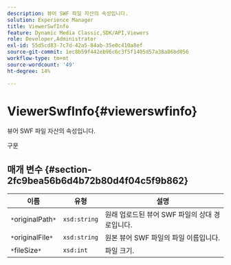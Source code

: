 ```yaml
---
description: 뷰어 SWF 파일 자산의 속성입니다.
solution: Experience Manager
title: ViewerSwfInfo
feature: Dynamic Media Classic,SDK/API,Viewers
role: Developer,Administrator
exl-id: 55d5cd83-7c7d-42a5-84ab-35e0c410a8ef
source-git-commit: 1ec8b59f442eb96c6c3f5f1405d57a38a86bd056
workflow-type: tm+mt
source-wordcount: '49'
ht-degree: 14%

---
```


# ViewerSwfInfo{#viewerswfinfo}

뷰어 SWF 파일 자산의 속성입니다.

구문

## 매개 변수 {#section-2fc9bea56b6d4b72b80d4f04c5f9b862}

| 이름 | 유형 | 설명 |
|---|---|---|
| `*`originalPath`*` | `xsd:string` | 원래 업로드된 뷰어 SWF 파일의 상대 경로입니다. |
| `*`originalFile`*` | `xsd:string` | 원본 뷰어 SWF 파일의 파일 이름입니다. |
| `*`fileSize`*` | `xsd:int` | 파일 크기. |
